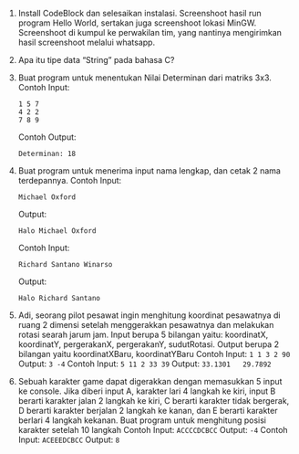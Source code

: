 
  1. Install CodeBlock dan selesaikan instalasi. Screenshoot hasil run program Hello World, sertakan juga screenshoot lokasi MinGW. Screenshoot di kumpul ke perwakilan tim, yang nantinya mengirimkan hasil screenshoot melalui whatsapp.
  2. Apa itu  tipe data “String” pada bahasa C?
  3. Buat program untuk menentukan Nilai Determinan dari matriks 3x3.
      Contoh Input:
      ```
      1 5 7
      4 2 2
      7 8 9
      ```
  
       Contoh Output:
       
      ```
      Determinan: 18
      ```
  4. Buat program untuk menerima input nama lengkap, dan cetak 2 nama terdepannya.
       Contoh Input:
      ```
      Michael Oxford
      ```
  
       Output:
       
      ```
      Halo Michael Oxford
      ```
      
       Contoh Input:
      ```
      Richard Santano Winarso
      ```
  
       Output:
       
      ```
      Halo Richard Santano
      ```

  5. Adi, seorang pilot pesawat ingin menghitung koordinat pesawatnya di ruang 2 dimensi setelah menggerakkan pesawatnya dan melakukan rotasi searah jarum jam. Input berupa 5 bilangan yaitu: koordinatX, koordinatY, pergerakanX, pergerakanY, sudutRotasi. Output berupa 2 bilangan yaitu koordinatXBaru, koordinatYBaru
       Contoh Input:
       ```1 1 3 2 90```
       Output:
       ```3 -4```
       Contoh Input:
       ```5 11 2 33 39```
       Output:
       ```33.1301   29.7892```

  6. Sebuah karakter game dapat digerakkan dengan memasukkan 5 input ke console. Jika diberi input A, karakter lari 4 langkah ke kiri, input B berarti karakter jalan 2 langkah ke kiri, C berarti karakter tidak bergerak, D berarti karakter berjalan 2 langkah ke kanan, dan E berarti karakter berlari 4 langkah kekanan. Buat program untuk menghitung posisi karakter setelah 10 langkah
       Contoh Input:
       ```ACCCCDCBCC```
       Output:
       ```-4```
       Contoh Input:
       ```ACEEEDCBCC```
       Output:
       ```8```  
